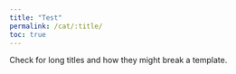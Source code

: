 ```yaml
---
title: "Test"
permalink: /cat/:title/
toc: true
---
```


Check for long titles and how they might break a template.